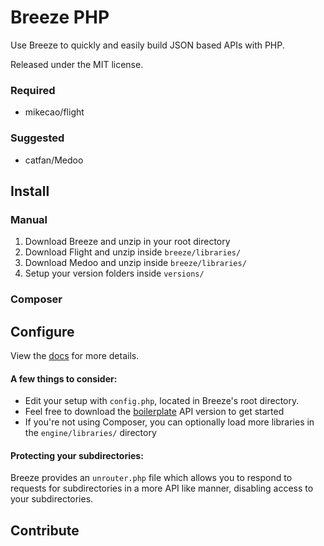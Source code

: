 # Breeze PHP

Use Breeze to quickly and easily build JSON based APIs with PHP.

Released under the MIT license.

### Required

- mikecao/flight

### Suggested

- catfan/Medoo

## Install

### Manual

1. Download Breeze and unzip in your root directory
2. Download Flight and unzip inside `breeze/libraries/`
3. Download Medoo and unzip inside `breeze/libraries/`
4. Setup your version folders inside `versions/`

### Composer

## Configure

View the [docs](https://breezephp.com/docs) for more details.

#### A few things to consider:

- Edit your setup with `config.php`, located in Breeze's root directory.
- Feel free to download the [boilerplate](https://github.com/geogkary/breeze/archive/boilerplate.zip) API version to get started
- If you're not using Composer, you can optionally load more libraries in the `engine/libraries/` directory

#### Protecting your subdirectories:

Breeze provides an `unrouter.php` file which allows you to respond to requests for subdirectories in a more API like manner, disabling access to your subdirectories.

## Contribute
